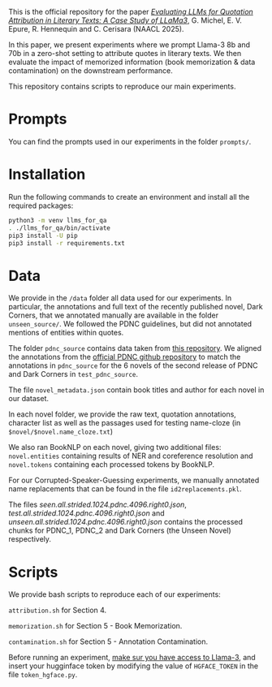 This is the official repository for the paper [*Evaluating LLMs for Quotation Attribution in Literary Texts: A Case Study of LLaMa3*](https://arxiv.org/abs/2406.11380), G. Michel, E. V. Epure, R. Hennequin and C. Cerisara (NAACL 2025).

In this paper, we present experiments where we prompt Llama-3 8b and 70b in a zero-shot setting to attribute quotes in literary texts. We then evaluate the impact of memorized information (book memorization & data contamination) on the downstream performance.

This repository contains scripts to reproduce our main experiments.

# Prompts

You can find the prompts used in our experiments in the folder `prompts/`.

# Installation

Run the following commands to create an environment and install all the required packages:

```bash
python3 -m venv llms_for_qa
. ./llms_for_qa/bin/activate
pip3 install -U pip
pip3 install -r requirements.txt
```

# Data 

We provide in the `/data` folder all data used for our experiments.
In particular, the annotations and full text of the recently published novel, Dark Corners, that we annotated manually are available in the folder `unseen_source/`. We followed the PDNC guidelines, but did not annotated mentions of entities within quotes.

The folder `pdnc_source` contains data taken from [this repository](https://github.com/Priya22/speaker-attribution-acl2023/tree/main/data/pdnc_source).
We aligned the annotations from the [official PDNC github repository](https://github.com/Priya22/project-dialogism-novel-corpus/tree/master) to match the annotations in `pdnc_source` for the 6 novels of the second release of PDNC and Dark Corners in `test_pdnc_source`.

The file `novel_metadata.json` contain book titles and author for each novel in our dataset. 

In each novel folder, we provide the raw text, quotation annotations, character list as well as the passages used for testing name-cloze (in `$novel/$novel.name_cloze.txt`)

We also ran BookNLP on each novel, giving two additional files: `novel.entities` containing results of NER and coreference resolution and `novel.tokens` containing each processed tokens by BookNLP. 

For our Corrupted-Speaker-Guessing experiments, we manually annotated name replacements that can be found in the file `id2replacements.pkl`.

The files *seen.all.strided.1024.pdnc.4096.right0.json*, *test.all.strided.1024.pdnc.4096.right0.json* and *unseen.all.strided.1024.pdnc.4096.right0.json* contains the processed chunks for PDNC_1, PDNC_2 and Dark Corners (the Unseen Novel) respectively.

# Scripts

We provide bash scripts to reproduce each of our experiments: 

`attribution.sh` for Section 4.

`memorization.sh` for Section 5 - Book Memorization.

`contamination.sh` for Section 5 - Annotation Contamination.

Before running an experiment, [make sur you have access to Llama-3](https://huggingface.co/meta-llama/Meta-Llama-3-8B), and insert your hugginface token by modifying the value of `HGFACE_TOKEN` in the file `token_hgface.py`.

